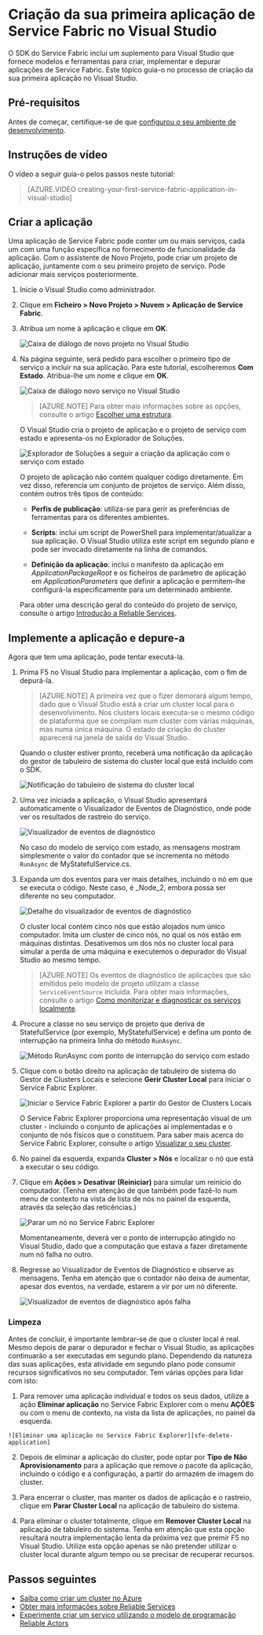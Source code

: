 <properties
   pageTitle="Criação da sua primeira aplicação de Service Fabric no Visual Studio | Microsoft Azure"
   description="Criar, implementar e depurar uma aplicação de Service Fabric com o Visual Studio"
   services="service-fabric"
   documentationCenter=".net"
   authors="rwike77"
   manager="timlt"
   editor=""/>

<tags
   ms.service="service-fabric"
   ms.devlang="dotNet"
   ms.topic="hero-article"
   ms.tgt_pltfrm="NA"
   ms.workload="NA"
   ms.date="03/27/2016"
   ms.author="ryanwi"/>

# Criação da sua primeira aplicação de Service Fabric no Visual Studio

O SDK do Service Fabric inclui um suplemento para Visual Studio que fornece modelos e ferramentas para criar, implementar e depurar aplicações de Service Fabric. Este tópico guia-o no processo de criação da sua primeira aplicação no Visual Studio.

## Pré-requisitos

Antes de começar, certifique-se de que [configurou o seu ambiente de desenvolvimento](service-fabric-get-started.md).

## Instruções de vídeo

O vídeo a seguir guia-o pelos passos neste tutorial:

>[AZURE.VIDEO creating-your-first-service-fabric-application-in-visual-studio]

## Criar a aplicação

Uma aplicação de Service Fabric pode conter um ou mais serviços, cada um com uma função específica no fornecimento de funcionalidade da aplicação. Com o assistente de Novo Projeto, pode criar um projeto de aplicação, juntamente com o seu primeiro projeto de serviço. Pode adicionar mais serviços posteriormente.

1. Inicie o Visual Studio como administrador.

2. Clique em **Ficheiro > Novo Projeto > Nuvem > Aplicação de Service Fabric**.

3. Atribua um nome à aplicação e clique em **OK**.

    ![Caixa de diálogo de novo projeto no Visual Studio][1]

4. Na página seguinte, será pedido para escolher o primeiro tipo de serviço a incluir na sua aplicação. Para este tutorial, escolheremos **Com Estado**. Atribua-lhe um nome e clique em **OK**.

    ![Caixa de diálogo novo serviço no Visual Studio][2]

    >[AZURE.NOTE] Para obter mais informações sobre as opções, consulte o artigo [Escolher uma estrutura](service-fabric-choose-framework.md).

    O Visual Studio cria o projeto de aplicação e o projeto de serviço com estado e apresenta-os no Explorador de Soluções.

    ![Explorador de Soluções a seguir a criação da aplicação com o serviço com estado][3]

    O projeto de aplicação não contém qualquer código diretamente. Em vez disso, referencia um conjunto de projetos de serviço. Além disso, contém outros três tipos de conteúdo:

    - **Perfis de publicação**: utiliza-se para gerir as preferências de ferramentas para os diferentes ambientes.

    - **Scripts**: inclui um script de PowerShell para implementar/atualizar a sua aplicação. O Visual Studio utiliza este script em segundo plano e pode ser invocado diretamente na linha de comandos.

    - **Definição da aplicação**: inclui o manifesto da aplicação em *ApplicationPackageRoot* e os ficheiros de parâmetro de aplicação em *ApplicationParameters* que definir a aplicação e permitem-lhe configurá-la especificamente para um determinado ambiente.

    Para obter uma descrição geral do conteúdo do projeto de serviço, consulte o artigo [Introdução a Reliable Services](service-fabric-reliable-services-quick-start.md).

## Implemente a aplicação e depure-a

Agora que tem uma aplicação, pode tentar executá-la.

1. Prima F5 no Visual Studio para implementar a aplicação, com o fim de depurá-la.

    >[AZURE.NOTE] A primeira vez que o fizer demorará algum tempo, dado que o Visual Studio está a criar um cluster local para o desenvolvimento. Nos clusters locais executa-se o mesmo código de plataforma que se compilam num cluster com várias máquinas, mas numa única máquina. O estado de criação do cluster aparecerá na janela de saída do Visual Studio.

    Quando o cluster estiver pronto, receberá uma notificação da aplicação do gestor de tabuleiro de sistema do cluster local que está incluído com o SDK.

    ![Notificação do tabuleiro de sistema do cluster local][4]

2. Uma vez iniciada a aplicação, o Visual Studio apresentará automaticamente o Visualizador de Eventos de Diagnóstico, onde pode ver os resultados de rastreio do serviço.

    ![Visualizador de eventos de diagnóstico][5]

    No caso do modelo de serviço com estado, as mensagens mostram simplesmente o valor do contador que se incrementa no método `RunAsync` de MyStatefulService.cs.

3. Expanda um dos eventos para ver mais detalhes, incluindo o nó em que se executa o código. Neste caso, é _Node_2, embora possa ser diferente no seu computador.

    ![Detalhe do visualizador de eventos de diagnóstico][6]

    O cluster local contém cinco nós que estão alojados num único computador. Imita um cluster de cinco nós, no qual os nós estão em máquinas distintas. Desativemos um dos nós no cluster local para simular a perda de uma máquina e executemos o depurador do Visual Studio ao mesmo tempo.

    >[AZURE.NOTE] Os eventos de diagnóstico de aplicações que são emitidos pelo modelo de projeto utilizam a classe `ServiceEventSource` incluída. Para obter mais informações, consulte o artigo [Como monitorizar e diagnosticar os serviços localmente](service-fabric-diagnostics-how-to-monitor-and-diagnose-services-locally.md).

4. Procure a classe no seu serviço de projeto que deriva de StatefulService (por exemplo, MyStatefulService) e defina um ponto de interrupção na primeira linha do método `RunAsync`.

    ![Método RunAsync com ponto de interrupção do serviço com estado ][7]

5. Clique com o botão direito na aplicação de tabuleiro de sistema do Gestor de Clusters Locais e selecione **Gerir Cluster Local** para iniciar o Service Fabric Explorer.

    ![Iniciar o Service Fabric Explorer a partir do Gestor de Clusters Locais][systray-launch-sfx]

    O Service Fabric Explorer proporciona uma representação visual de um cluster - incluindo o conjunto de aplicações aí implementadas e o conjunto de nós físicos que o constituem. Para saber mais acerca do Service Fabric Explorer, consulte o artigo [Visualizar o seu cluster](service-fabric-visualizing-your-cluster.md).

6. No painel da esquerda, expanda **Cluster > Nós** e localizar o nó que está a executar o seu código.

7. Clique em **Ações > Desativar (Reiniciar)** para simular um reinício do computador. (Tenha em atenção de que também pode fazê-lo num menu de contexto na vista de lista de nós no painel da esquerda, através da seleção das reticências.)

    ![Parar um nó no Service Fabric Explorer][sfx-stop-node]

    Momentaneamente, deverá ver o ponto de interrupção atingido no Visual Studio, dado que a computação que estava a fazer diretamente num nó falha no outro.

8. Regresse ao Visualizador de Eventos de Diagnóstico e observe as mensagens. Tenha em atenção que o contador não deixa de aumentar, apesar dos eventos, na verdade, estarem a vir por um nó diferente.

    ![Visualizador de eventos de diagnóstico após falha][diagnostic-events-viewer-detail-post-failover]

### Limpeza

  Antes de concluir, é importante lembrar-se de que o cluster local é real. Mesmo depois de parar o depurador e fechar o Visual Studio, as aplicações continuarão a ser executadas em segundo plano. Dependendo da natureza das suas aplicações, esta atividade em segundo plano pode consumir recursos significativos no seu computador. Tem várias opções para lidar com isto:

  1. Para remover uma aplicação individual e todos os seus dados, utilize a ação **Eliminar aplicação** no Service Fabric Explorer com o menu **AÇÕES** ou com o menu de contexto, na vista da lista de aplicações, no painel da esquerda.

    ![Eliminar uma aplicação no Service Fabric Explorer][sfe-delete-application]

  2. Depois de eliminar a aplicação do cluster, pode optar por **Tipo de Não Aprovisionamento** para a aplicação que remove o pacote da aplicação, incluindo o código e a configuração, a partir do armazém de imagem do cluster.
  3. Para encerrar o cluster, mas manter os dados de aplicação e o rastreio, clique em **Parar Cluster Local** na aplicação de tabuleiro do sistema.

  4. Para eliminar o cluster totalmente, clique em **Remover Cluster Local** na aplicação de tabuleiro do sistema. Tenha em atenção que esta opção resultará noutra implementação lenta da próxima vez que premir F5 no Visual Studio. Utilize esta opção apenas se não pretender utilizar o cluster local durante algum tempo ou se precisar de recuperar recursos.



## Passos seguintes

<!--
Temporarily removing this link because we have removed the ASP.NET template.

 - [See how you can expose your services to the Internet with a web service front end](service-fabric-add-a-web-frontend.md)
-->
- [Saiba como criar um cluster no Azure](service-fabric-cluster-creation-via-portal.md)
- [Obter mais informações sobre Reliable Services](service-fabric-reliable-services-quick-start.md)
- [Experimente criar um serviço utilizando o modelo de programação Reliable Actors](service-fabric-reliable-actors-get-started.md)

<!-- Image References -->

[1]: ./media/service-fabric-create-your-first-application-in-visual-studio/new-project-dialog.png
[2]: ./media/service-fabric-create-your-first-application-in-visual-studio/new-project-dialog-2.png
[3]: ./media/service-fabric-create-your-first-application-in-visual-studio/solution-explorer-stateful-service-template.png
[4]: ./media/service-fabric-create-your-first-application-in-visual-studio/local-cluster-manager-notification.png
[5]: ./media/service-fabric-create-your-first-application-in-visual-studio/diagnostic-events-viewer.png
[6]: ./media/service-fabric-create-your-first-application-in-visual-studio/diagnostic-events-viewer-detail.png
[7]: ./media/service-fabric-create-your-first-application-in-visual-studio/runasync-breakpoint.png
[sfx-stop-node]: ./media/service-fabric-create-your-first-application-in-visual-studio/sfe-deactivate-node.png
[systray-launch-sfx]: ./media/service-fabric-create-your-first-application-in-visual-studio/launch-sfx.png
[diagnostic-events-viewer-detail-post-failover]: ./media/service-fabric-create-your-first-application-in-visual-studio/diagnostic-events-viewer-detail-post-failover.png
[sfe-delete-application]: ./media/service-fabric-create-your-first-application-in-visual-studio/sfe-delete-application.png



<!--HONumber=Jun16_HO2-->


